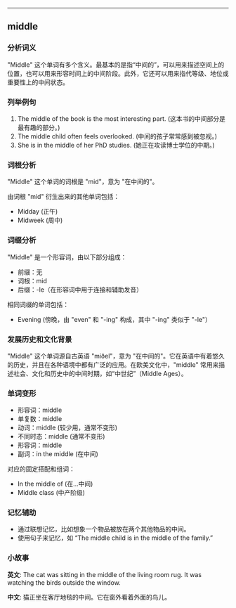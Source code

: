 
---------------
## middle
### 分析词义
"Middle" 这个单词有多个含义。最基本的是指“中间的”，可以用来描述空间上的位置，也可以用来形容时间上的中间阶段。此外，它还可以用来指代等级、地位或重要性上的中间状态。

### 列举例句
1. The middle of the book is the most interesting part. (这本书的中间部分是最有趣的部分。)
2. The middle child often feels overlooked. (中间的孩子常常感到被忽视。)
3. She is in the middle of her PhD studies. (她正在攻读博士学位的中期。)

### 词根分析
"Middle" 这个单词的词根是 "mid"，意为 "在中间的"。

由词根 "mid" 衍生出来的其他单词包括：
- Midday (正午)
- Midweek (周中)

### 词缀分析
"Middle" 是一个形容词，由以下部分组成：
- 前缀：无
- 词根：mid
- 后缀：-le（在形容词中用于连接和辅助发音）

相同词缀的单词包括：
- Evening (傍晚，由 "even" 和 "-ing" 构成，其中 "-ing" 类似于 "-le"）

### 发展历史和文化背景
"Middle" 这个单词源自古英语 "miðel"，意为 "在中间的"。它在英语中有着悠久的历史，并且在各种语境中都有广泛的应用。在欧美文化中，"middle" 常用来描述社会、文化和历史中的中间时期，如“中世纪”（Middle Ages）。

### 单词变形
- 形容词：middle
- 单复数：middle
- 动词：middle (较少用，通常不变形)
- 不同时态：middle (通常不变形)
- 形容词：middle
- 副词：in the middle (在中间)

对应的固定搭配和组词：
- In the middle of (在...中间)
- Middle class (中产阶级)

### 记忆辅助
- 通过联想记忆，比如想象一个物品被放在两个其他物品的中间。
- 使用句子来记忆，如 “The middle child is in the middle of the family.”

### 小故事
**英文**:
The cat was sitting in the middle of the living room rug. It was watching the birds outside the window.

**中文**:
猫正坐在客厅地毯的中间。它在窗外看着外面的鸟儿。

